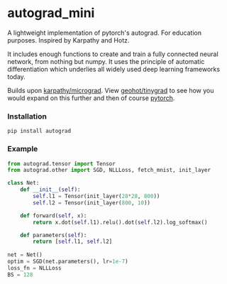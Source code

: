 # autograd_mini
A lightweight implementation of pytorch's autograd.  For education purposes.  Inspired by Karpathy and Hotz.

It includes enough functions to create and train a fully connected neural network, from nothing but numpy.  It uses the principle of automatic differentiation which underlies all widely used deep learning frameworks today. 

Builds upon [karpathy/micrograd](https://github.com/karpathy/micrograd). View [geohot/tinygrad](https://github.com/geohot/tinygrad) to see how you would expand on this further and then of course [pytorch](https://github.com/pytorch/pytorch).

### Installation
  ```pip install autograd```
  
### Example 
```python
from autograd.tensor import Tensor
from autograd.other import SGD, NLLLoss, fetch_mnist, init_layer

class Net:
    def __init__(self):
        self.l1 = Tensor(init_layer(28*28, 800))
        self.l2 = Tensor(init_layer(800, 10))

    def forward(self, x):
        return x.dot(self.l1).relu().dot(self.l2).log_softmax()

    def parameters(self):
        return [self.l1, self.l2]
        
net = Net()
optim = SGD(net.parameters(), lr=1e-7)
loss_fn = NLLLoss
BS = 128
```
